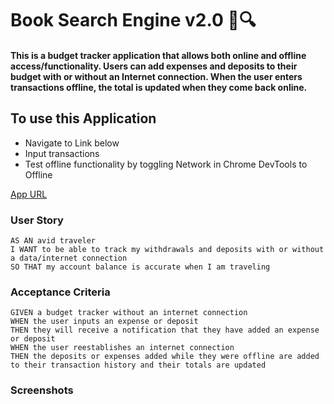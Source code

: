 # Book Search Engine v2.0 :green_book::mag:

#### This is a budget tracker application that allows both online and offline access/functionality. Users can add expenses and deposits to their budget with or without an Internet connection. When the user enters transactions offline, the total is updated when they come back online.

## To use this Application

- Navigate to Link below
- Input transactions
- Test offline functionality by toggling Network in Chrome DevTools to Offline

[App URL](https://shielded-sierra-30574.herokuapp.com/)

### User Story
```
AS AN avid traveler
I WANT to be able to track my withdrawals and deposits with or without a data/internet connection
SO THAT my account balance is accurate when I am traveling 
```

### Acceptance Criteria
```
GIVEN a budget tracker without an internet connection
WHEN the user inputs an expense or deposit
THEN they will receive a notification that they have added an expense or deposit
WHEN the user reestablishes an internet connection
THEN the deposits or expenses added while they were offline are added to their transaction history and their totals are updated
```

### Screenshots